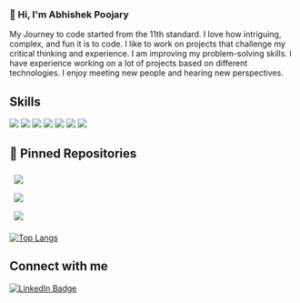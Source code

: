 ### 👋  Hi, I'm Abhishek Poojary


My Journey to code started from the 11th standard. I love how intriguing, complex, and fun it is to code.
I like to work on projects that challenge my critical thinking and experience. I am improving my problem-solving skills. I have experience working on a lot of projects based on different technologies.
I enjoy meeting new people and hearing new perspectives.

##  Skills

![](https://img.shields.io/badge/Code-React-informational?style=flat&logo=react&logoColor=white&color=4AB197)
![](https://img.shields.io/badge/Code-Redux-informational?style=flat&logo=Redux&logoColor=white&color=4AB197)
![](https://img.shields.io/badge/Code-JavaScript-informational?style=flat&logo=JavaScript&logoColor=white&color=4AB197)
![](https://img.shields.io/badge/Code-Java-informational?style=flat&logo=Java&logoColor=white&color=4AB197)
![](https://img.shields.io/badge/Code-MongoDB-informational?style=flat&logo=MongoDB&logoColor=white&color=4AB197)
![](https://img.shields.io/badge/Code-MySQL-informational?style=flat&logo=MySQL&logoColor=white&color=4AB197)
![](https://img.shields.io/badge/Code-Node.js-informational?style=flat&logo=Node.js&logoColor=white&color=4AB197)

## 📌 Pinned Repositories


<a href="https://github.com/Abhishek-Poojary/SaharaEcommerce.git">
 <img align="center" style="margin:0.5rem" src="https://github-readme-stats.vercel.app/api/pin/?username=Abhishek-Poojary&repo=fitnesswebsite&title_color=ffffff&text_color=c9cacc&icon_color=4AB197&bg_color=1A2B34" />
</a>
<br/>
<a href="https://github.com/Abhishek-Poojary/onewordaday.git">
 <img align="center" style="margin:0.5rem" src="https://github-readme-stats.vercel.app/api/pin/?username=Abhishek-Poojary&repo=onewordaday&title_color=ffffff&text_color=c9cacc&icon_color=4AB197&bg_color=1A2B34" />
</a>
<br/>
<a href="https://github.com/Abhishek-Poojary/SaharaEcommerce.git">
 <img align="center" style="margin:0.5rem" src="https://github-readme-stats.vercel.app/api/pin/?username=Abhishek-Poojary&repo=SaharaEcommerce&title_color=ffffff&text_color=c9cacc&icon_color=4AB197&bg_color=1A2B34" />
</a>

[![Top Langs](https://github-readme-stats.vercel.app/api/top-langs/?username=Abhishek-Poojary&layout=compact)](https://github.com/Abhishek-Poojary/github-readme-stats)
## Connect with me 
[![LinkedIn Badge](https://img.shields.io/badge/LinkedIn-Profile-informational?style=flat&logo=linkedin&logoColor=white&color=0D76A8)](https://www.linkedin.com/in/abhishek-poojary-a46bb5189/)


